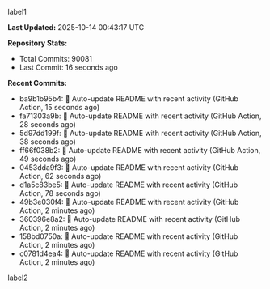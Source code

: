 
label1 
<!-- ACTIVITY_START -->
**Last Updated:** 2025-10-14 00:43:17 UTC

**Repository Stats:**
- Total Commits: 90081
- Last Commit: 16 seconds ago

**Recent Commits:**
- ba9b1b95b4: 🤖 Auto-update README with recent activity (GitHub Action, 15 seconds ago)
- fa71303a9b: 🤖 Auto-update README with recent activity (GitHub Action, 28 seconds ago)
- 5d97dd199f: 🤖 Auto-update README with recent activity (GitHub Action, 38 seconds ago)
- ff66f038b2: 🤖 Auto-update README with recent activity (GitHub Action, 49 seconds ago)
- 0453dda9f3: 🤖 Auto-update README with recent activity (GitHub Action, 62 seconds ago)
- d1a5c83be5: 🤖 Auto-update README with recent activity (GitHub Action, 78 seconds ago)
- 49b3e030f4: 🤖 Auto-update README with recent activity (GitHub Action, 2 minutes ago)
- 360396e8a2: 🤖 Auto-update README with recent activity (GitHub Action, 2 minutes ago)
- 158bd0750a: 🤖 Auto-update README with recent activity (GitHub Action, 2 minutes ago)
- c0781d4ea4: 🤖 Auto-update README with recent activity (GitHub Action, 2 minutes ago)
<!-- ACTIVITY_END -->

label2
